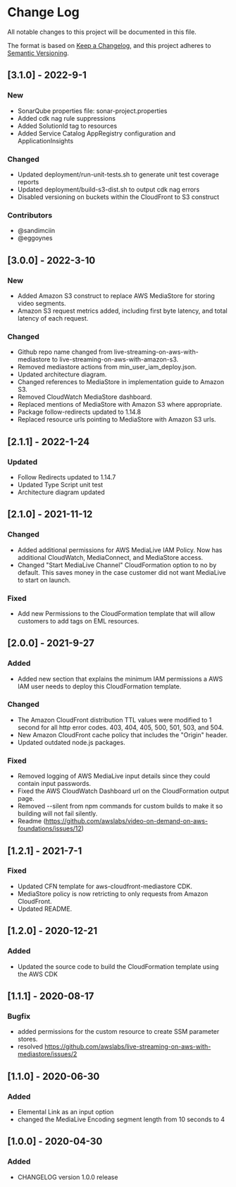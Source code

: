 # Change Log
All notable changes to this project will be documented in this file.

The format is based on [Keep a Changelog](https://keepachangelog.com/en/1.0.0/),
and this project adheres to [Semantic Versioning](https://semver.org/spec/v2.0.0.html).
## [3.1.0] - 2022-9-1

### New
- SonarQube properties file: sonar-project.properties
- Added cdk nag rule suppressions
- Added SolutionId tag to resources
- Added Service Catalog AppRegistry configuration and ApplicationInsights

### Changed
- Updated deployment/run-unit-tests.sh to generate unit test coverage reports
- Updated deployment/build-s3-dist.sh to output cdk nag errors
- Disabled versioning on buckets within the CloudFront to S3 construct

### Contributors
* @sandimciin
* @eggoynes

## [3.0.0] - 2022-3-10

### New
- Added Amazon S3 construct to replace AWS MediaStore for storing video segments.
- Amazon S3 request metrics added, including first byte latency, and total latency of each request.

### Changed
- Github repo name changed from live-streaming-on-aws-with-mediastore to live-streaming-on-aws-with-amazon-s3.
- Removed mediastore actions from min_user_iam_deploy.json.
- Updated architecture diagram.
- Changed references to MediaStore in implementation guide to Amazon S3. 
- Removed CloudWatch MediaStore dashboard.
- Replaced mentions of MediaStore with Amazon S3 where appropriate.
- Package follow-redirects updated to 1.14.8
- Replaced resource urls pointing to MediaStore with Amazon S3 urls. 

## [2.1.1] - 2022-1-24

### Updated
- Follow Redirects updated to 1.14.7
- Updated Type Script unit test
- Architecture diagram updated

## [2.1.0] - 2021-11-12
### Changed
- Added additional permissions for AWS MediaLive IAM Policy. Now has additional CloudWatch, MediaConnect, and MediaStore access. 
- Changed "Start MediaLive Channel" CloudFormation option to no by default. This saves money in the case customer did not want MediaLive to start on launch. 

### Fixed
- Add new Permissions to the CloudFormation template that will allow customers to add tags on EML resources. 

## [2.0.0] - 2021-9-27
### Added 
- Added new section that explains the minimum IAM permissions a AWS IAM user needs to deploy this CloudFormation template.

### Changed
- The Amazon CloudFront distribution TTL values were modified to 1 second for all http error codes. 403, 404, 405, 500, 501, 503, and 504.
- New Amazon CloudFront cache policy that includes the "Origin" header.
- Updated outdated node.js packages.

### Fixed
- Removed logging of AWS MediaLive input details since they could contain input passwords.
- Fixed the AWS CloudWatch Dashboard url on the CloudFormation output page.
- Removed --silent from npm commands for custom builds to make it so building will not fail silently. 
- Readme (https://github.com/awslabs/video-on-demand-on-aws-foundations/issues/12)


## [1.2.1] - 2021-7-1
### Fixed
- Updated CFN template for aws-cloudfront-mediastore CDK. 
- MediaStore policy is now retricting to only requests from Amazon CloudFront.
- Updated README.


## [1.2.0] - 2020-12-21
### Added
- Updated the source code to build the CloudFormation template using the AWS CDK 

## [1.1.1] - 2020-08-17
### Bugfix
- added permissions for the custom resource to create SSM parameter stores.
- resolved https://github.com/awslabs/live-streaming-on-aws-with-mediastore/issues/2

## [1.1.0] - 2020-06-30
### Added
- Elemental Link as an input option
- changed the MediaLive Encoding segment length from 10 seconds to 4

## [1.0.0] - 2020-04-30
### Added
- CHANGELOG version 1.0.0 release